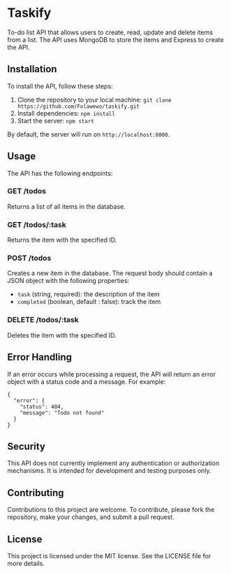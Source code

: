 # Taskify

To-do list API that allows users to create, read, update and delete items from a list. The API uses MongoDB to store the items and Express to create the API.

## Installation

To install the API, follow these steps:

1. Clone the repository to your local machine: `git clone https://github.com/Folawewo/taskify.git`
2. Install dependencies: `npm install`
3. Start the server: `npm start`

By default, the server will run on `http://localhost:8000`.

## Usage

The API has the following endpoints:

### GET /todos

Returns a list of all items in the database.

### GET /todos/:task

Returns the item with the specified ID.

### POST /todos

Creates a new item in the database. The request body should contain a JSON object with the following properties:

- `task` (string, required): the description of the item
- `completed` (boolean, default : false): track the item

### DELETE /todos/:task

Deletes the item with the specified ID.

## Error Handling

If an error occurs while processing a request, the API will return an error object with a status code and a message. For example:

```
{
  "error": {
    "status": 404,
    "message": "Todo not found"
  }
}
```

## Security

This API does not currently implement any authentication or authorization mechanisms. It is intended for development and testing purposes only.

## Contributing

Contributions to this project are welcome. To contribute, please fork the repository, make your changes, and submit a pull request.

## License

This project is licensed under the MIT license. See the LICENSE file for more details.
